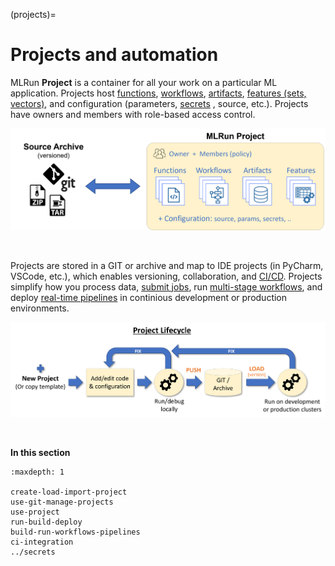(projects)=
# Projects and automation

MLRun **Project** is a container for all your work on a particular ML application. Projects host [functions](../runtimes/functions.html), [workflows](../concepts/workflow-overview.html), [artifacts](../store/artifacts.html), [features (sets, vectors)](../feature-store/feature-store.html), and configuration (parameters, [secrets](../secrets.html)
, source, etc.). Projects have owners and members with role-based access control.

<p align="center"><img src="../_static/images/project.png" alt="mlrun-project" width="600"/></p><br>

Projects are stored in a GIT or archive and map to IDE projects (in PyCharm, VSCode, etc.), which enables versioning, collaboration, and [CI/CD](../projects/ci-integration.html). 
Projects simplify how you process data, [submit jobs](../concepts/submitting-tasks-jobs-to-functions.html), run [multi-stage workflows](../concepts/workflow-overview.html), and deploy [real-time pipelines](../serving/serving-graph.html) in continious development or production environments.

<p align="center"><img src="../_static/images/project-lifecycle.png" alt="project-lifecycle" width="700"/></p><br>

**In this section**

```{toctree}
:maxdepth: 1

create-load-import-project
use-git-manage-projects
use-project
run-build-deploy
build-run-workflows-pipelines
ci-integration
../secrets
```